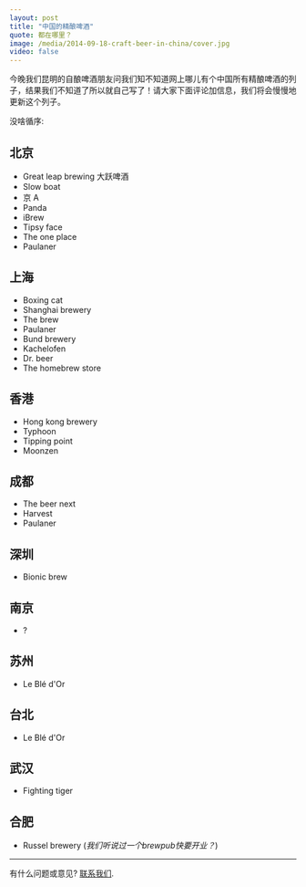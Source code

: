 ```yaml
---
layout: post
title: "中国的精酿啤酒"
quote: 都在哪里？
image: /media/2014-09-18-craft-beer-in-china/cover.jpg
video: false
---
```


今晚我们昆明的自酿啤酒朋友问我们知不知道网上哪儿有个中国所有精酿啤酒的列子，结果我们不知道了所以就自己写了！请大家下面评论加信息，我们将会慢慢地更新这个列子。

没啥循序:

## 北京

- Great leap brewing 大跃啤酒
- Slow boat
- 京 A
- Panda
- iBrew
- Tipsy face
- The one place
- Paulaner

## 上海

- Boxing cat
- Shanghai brewery
- The brew
- Paulaner
- Bund brewery
- Kachelofen
- Dr. beer
- The homebrew store

## 香港

- Hong kong brewery
- Typhoon
- Tipping point
- Moonzen

## 成都

- The beer next
- Harvest
- Paulaner

## 深圳

- Bionic brew

## 南京

- ?

## 苏州

- Le Blé d'Or

## 台北

- Le Blé d'Or

## 武汉

- Fighting tiger

## 合肥

- Russel brewery (_我们听说过一个brewpub快要开业？_)

-----
有什么问题或意见? [联系我们](mailto:hello@kunmingbeer.org).